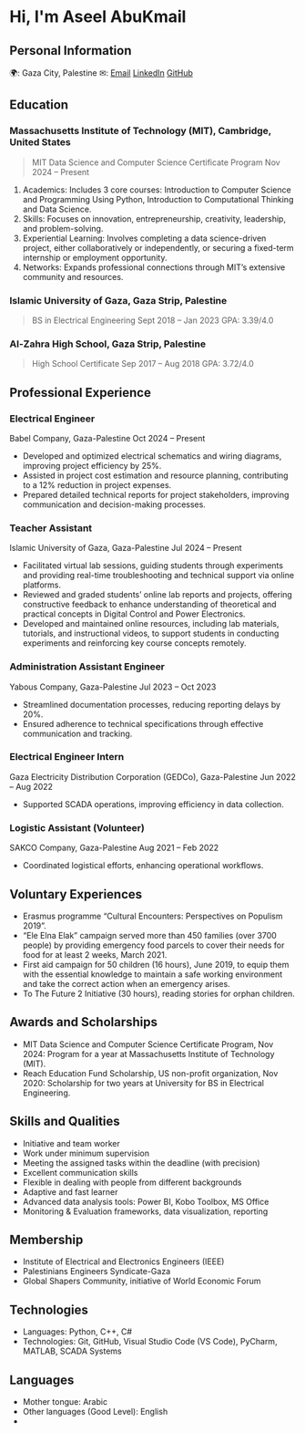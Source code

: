 <!-- 
I encountered an error because some
lines exceeded the 80-character limit. 
To resolve this, I added a rule
to bypass this restriction.
-->
<!-- markdownlint-disable-next-line MD013 -->

<!--
Trailing Spaces (MD009): Extra spaces at the end of lines.
-->

# Hi, I'm Aseel AbuKmail

## Personal Information

🌍: Gaza City, Palestine
✉: [Email](aseelabukmail@gmail.com)
[LinkedIn](https://www.linkedin.com/in/aseelabukmail/)
[GitHub](https://github.com/Aseel-AbuKmail)

## Education

### Massachusetts Institute of Technology (MIT), Cambridge, United States

> MIT Data Science and Computer Science Certificate Program
> Nov 2024 – Present

1. Academics: Includes 3 core courses:
   Introduction to Computer Science and 
   Programming Using Python,
   Introduction to Computational Thinking and Data
   Science.
2. Skills: Focuses on innovation,
   entrepreneurship, creativity,
   leadership, and
   problem-solving.  
3. Experiential Learning: Involves completing
   a data science-driven project,
   either collaboratively or independently,
   or securing a fixed-term internship
   or employment opportunity.
4. Networks: Expands professional
   connections through MIT’s
   extensive community
   and resources.

### Islamic University of Gaza, Gaza Strip, Palestine

> BS in Electrical Engineering
> Sept 2018 – Jan 2023
> GPA: 3.39/4.0

### Al-Zahra High School, Gaza Strip, Palestine

> High School Certificate
> Sep 2017 – Aug 2018
> GPA: 3.72/4.0

## Professional Experience

### Electrical Engineer

Babel Company, Gaza-Palestine
Oct 2024 – Present

- Developed and optimized electrical
  schematics and wiring diagrams, improving
  project efficiency by 25%.
- Assisted in project cost estimation and
  resource planning, contributing to a
  12% reduction in project expenses.
- Prepared detailed technical reports
  for project stakeholders, improving
  communication and decision-making processes.

### Teacher Assistant

Islamic University of Gaza, Gaza-Palestine 
Jul 2024 – Present

- Facilitated virtual lab sessions,
  guiding students through experiments and
  providing real-time troubleshooting
  and technical support via online 
  platforms. 
- Reviewed and graded students’
  online lab reports and projects, offering
  constructive feedback to enhance
  understanding of theoretical and practical
  concepts in Digital Control and Power Electronics.
- Developed and maintained online
  resources, including lab materials, 
  tutorials, and instructional videos,
  to support students in conducting
  experiments and reinforcing key
  course concepts remotely.

### Administration Assistant Engineer

Yabous Company, Gaza-Palestine
Jul 2023 – Oct 2023

- Streamlined documentation processes,
  reducing reporting delays by 20%.
- Ensured adherence to technical specifications
  through effective communication
  and tracking.

### Electrical Engineer Intern

Gaza Electricity Distribution Corporation (GEDCo), Gaza-Palestine 
Jun 2022 – Aug 2022

- Supported SCADA operations,
  improving efficiency in data collection.

### Logistic Assistant (Volunteer)

SAKCO Company, Gaza-Palestine
Aug 2021 – Feb 2022

- Coordinated logistical efforts,
  enhancing operational workflows.

## Voluntary Experiences

- Erasmus programme “Cultural Encounters:
  Perspectives on Populism 2019”. 
- “Ele Elna Elak” campaign served more than
  450 families (over 3700 people) by 
  providing emergency food parcels to
  cover their needs for food for at least
  2 weeks, March 2021.
- First aid campaign for 50 children
  (16 hours), June 2019, to equip them with
  the essential knowledge to maintain
  a safe working environment and take the
  correct action when an emergency arises. 
- To The Future 2 Initiative (30 hours),
  reading stories for orphan children.

## Awards and Scholarships

- MIT Data Science and Computer Science Certificate Program,
  Nov 2024: Program for a year
  at Massachusetts Institute of Technology (MIT).  
- Reach Education Fund Scholarship,
  US non-profit organization, Nov 2020:
  Scholarship for two years
  at University for BS in Electrical Engineering.

## Skills and Qualities

- Initiative and team worker
- Work under minimum supervision
- Meeting the assigned tasks within the deadline (with precision)
- Excellent communication skills
- Flexible in dealing with people from different backgrounds
- Adaptive and fast learner
- Advanced data analysis tools: Power BI, Kobo Toolbox, MS Office
- Monitoring & Evaluation frameworks, data visualization, reporting

## Membership

- Institute of Electrical and Electronics Engineers (IEEE)
- Palestinians Engineers Syndicate-Gaza
- Global Shapers Community, initiative of World Economic Forum

## Technologies

- Languages: Python, C++, C#
- Technologies: Git, GitHub,
  Visual Studio Code (VS Code),
  PyCharm, MATLAB,
  SCADA Systems 

## Languages

- Mother tongue: Arabic
- Other languages (Good Level): English
- 
